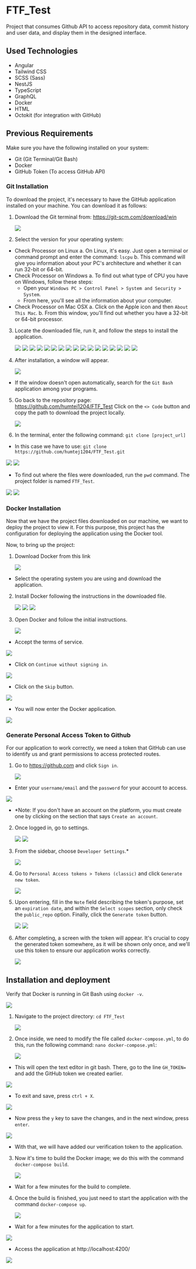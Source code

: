 # FTF_Test
Project that consumes Github API to access repository data, commit history and user data, and display them in the designed interface.
## Used Technologies
* Angular
* Tailwind CSS
* SCSS (Sass)
* NestJS
* TypeScript
* GraphQL
* Docker
* HTML
* Octokit (for integration with GitHub)
## Previous Requirements
Make sure you have the following installed on your system:
* Git (Git Terminal/Git Bash)
* Docker
* GitHub Token (To access GitHub API)
### Git Installation
To download the project, it's necessary to have the GitHub application installed on your machine. You can download it as follows:
1. Download the Git terminal from: https://git-scm.com/download/win
   
   ![](https://raw.githubusercontent.com/humtej1204/FTF_Test/main/assets/git_step_01.png)
   
2. Select the version for your operating system:
  * Check Processor on Linux
    a. On Linux, it's easy. Just open a terminal or command prompt and enter the command: `lscpu`
    b. This command will give you information about your PC's architecture and whether it can run 32-bit or 64-bit.
  * Check Processor on Windows
    a. To find out what type of CPU you have on Windows, follow these steps:
      - Open your `Windows PC > Control Panel > System and Security > System`.
      - From here, you'll see all the information about your computer.
  * Check Processor on Mac OSX
    a. Click on the Apple icon and then `About This Mac`.
    b. From this window, you'll find out whether you have a 32-bit or 64-bit processor.
3. Locate the downloaded file, run it, and follow the steps to install the application.

   ![](https://raw.githubusercontent.com/humtej1204/FTF_Test/main/assets/git_step_02.png)
   ![](https://raw.githubusercontent.com/humtej1204/FTF_Test/main/assets/git_step_03.png)
   ![](https://raw.githubusercontent.com/humtej1204/FTF_Test/main/assets/git_step_04.png)
   ![](https://raw.githubusercontent.com/humtej1204/FTF_Test/main/assets/git_step_05.png)
   ![](https://raw.githubusercontent.com/humtej1204/FTF_Test/main/assets/git_step_06.png)
   ![](https://raw.githubusercontent.com/humtej1204/FTF_Test/main/assets/git_step_07.png)
   ![](https://raw.githubusercontent.com/humtej1204/FTF_Test/main/assets/git_step_08.png)
   ![](https://raw.githubusercontent.com/humtej1204/FTF_Test/main/assets/git_step_09.png)
   ![](https://raw.githubusercontent.com/humtej1204/FTF_Test/main/assets/git_step_10.png)
   ![](https://raw.githubusercontent.com/humtej1204/FTF_Test/main/assets/git_step_11.png)
   ![](https://raw.githubusercontent.com/humtej1204/FTF_Test/main/assets/git_step_12.png)
   ![](https://raw.githubusercontent.com/humtej1204/FTF_Test/main/assets/git_step_13.png)
   ![](https://raw.githubusercontent.com/humtej1204/FTF_Test/main/assets/git_step_14.png)
   ![](https://raw.githubusercontent.com/humtej1204/FTF_Test/main/assets/git_step_15.png)
   ![](https://raw.githubusercontent.com/humtej1204/FTF_Test/main/assets/git_step_16.png)
   ![](https://raw.githubusercontent.com/humtej1204/FTF_Test/main/assets/git_step_17.png)
   ![](https://raw.githubusercontent.com/humtej1204/FTF_Test/main/assets/git_step_18.png)

4. After installation, a window will appear.

   ![](https://raw.githubusercontent.com/humtej1204/FTF_Test/main/assets/git_step_19.png)
   
  * If the window doesn't open automatically, search for the `Git Bash` application among your programs.
5. Go back to the repository page:
  https://github.com/humtej1204/FTF_Test
  Click on the `<> Code` button and copy the path to download the project locally.

   ![](https://raw.githubusercontent.com/humtej1204/FTF_Test/main/assets/git_step_20.png)
   
6. In the terminal, enter the following command: `git clone [project_url]`
  * In this case we have to use: `git clone https://github.com/humtej1204/FTF_Test.git`
    
   ![](https://raw.githubusercontent.com/humtej1204/FTF_Test/main/assets/git_step_21.png)
   ![](https://raw.githubusercontent.com/humtej1204/FTF_Test/main/assets/git_step_22.png)
   
  * To find out where the files were downloaded, run the `pwd` command. The project folder is named `FTF_Test`.
    
   ![](https://raw.githubusercontent.com/humtej1204/FTF_Test/main/assets/git_step_23.png)
   ![](https://raw.githubusercontent.com/humtej1204/FTF_Test/main/assets/git_step_24.png)

### Docker Installation
Now that we have the project files downloaded on our machine, we want to deploy the project to view it. For this purpose, this project has the configuration for deploying the application using the Docker tool.

Now, to bring up the project:

1. Download Docker from this link
   
   ![](https://github.com/humtej1204/FTF_Test/blob/main/assets/docker_step_01.png)
   
  * Select the operating system you are using and download the application.
2. Install Docker following the instructions in the downloaded file.

   ![](https://github.com/humtej1204/FTF_Test/blob/main/assets/docker_step_02.png)
   ![](https://github.com/humtej1204/FTF_Test/blob/main/assets/docker_step_03.png)
   ![](https://github.com/humtej1204/FTF_Test/blob/main/assets/docker_step_04.png)
   
3. Open Docker and follow the initial instructions.

   ![](https://github.com/humtej1204/FTF_Test/blob/main/assets/docker_step_05.png)
   
  * Accept the terms of service.
    
   ![](https://github.com/humtej1204/FTF_Test/blob/main/assets/docker_step_06.png)

  * Click on `Continue without signing in`.
    
   ![](https://github.com/humtej1204/FTF_Test/blob/main/assets/docker_step_07.png)
   
  * Click on the `Skip` button.
    
   ![](https://github.com/humtej1204/FTF_Test/blob/main/assets/docker_step_08.png)

  * You will now enter the Docker application.
    
   ![](https://github.com/humtej1204/FTF_Test/blob/main/assets/docker_step_09.png)

### Generate Personal Access Token to Github
For our application to work correctly, we need a token that GitHub can use to identify us and grant permissions to access protected routes.

1. Go to https://github.com and click `Sign in`.
   
   ![](https://github.com/humtej1204/FTF_Test/blob/main/assets/ghtk_step_01.png)
   
  * Enter your `username/email` and the `password` for your account to access.
   
   ![](https://github.com/humtej1204/FTF_Test/blob/main/assets/ghtk_step_02.png)
  
  * *Note: If you don't have an account on the platform, you must create one by clicking on the section that says `Create an account`.
2. Once logged in, go to settings.
   
   ![](https://github.com/humtej1204/FTF_Test/blob/main/assets/ghtk_step_03.png)
   ![](https://github.com/humtej1204/FTF_Test/blob/main/assets/ghtk_step_04.png)
  
3. From the sidebar, choose `Developer Settings`.*
   
   ![](https://github.com/humtej1204/FTF_Test/blob/main/assets/ghtk_step_05.png)
  
4. Go to `Personal Access tokens > Tokens (classic)` and click `Generate new token`.
   
   ![](https://github.com/humtej1204/FTF_Test/blob/main/assets/ghtk_step_06.png)
  
5. Upon entering, fill in the `Note` field describing the token's purpose, set an `expiration date`, and within the `Select scopes` section, only check the `public_repo` option. Finally, click the `Generate token` button.
   
   ![](https://github.com/humtej1204/FTF_Test/blob/main/assets/ghtk_step_07.png)
   ![](https://github.com/humtej1204/FTF_Test/blob/main/assets/ghtk_step_08.png)
  
6. After completing, a screen with the token will appear. It's crucial to copy the generated token somewhere, as it will be shown only once, and we'll use this token to ensure our application works correctly.
   
   ![](https://github.com/humtej1204/FTF_Test/blob/main/assets/ghtk_step_09.png)

## Installation and deployment
Verify that Docker is running in Git Bash using `docker -v`.

   ![](https://github.com/humtej1204/FTF_Test/blob/main/assets/deploy_step_01.png)

1. Navigate to the project directory: `cd FTF_Test`
   
   ![](https://github.com/humtej1204/FTF_Test/blob/main/assets/deploy_step_02.png)

2. Once inside, we need to modify the file called `docker-compose.yml`, to do this, run the following command: `nano docker-compose.yml`:
   
   ![](https://github.com/humtej1204/FTF_Test/blob/main/assets/deploy_step_03.png)

  * This will open the text editor in git bash. There, go to the line `GH_TOKEN=` and add the GitHub token we created earlier.
    
   ![](https://github.com/humtej1204/FTF_Test/blob/main/assets/deploy_step_04.png)

  * To exit and save, press `ctrl + X`.
    
   ![](https://github.com/humtej1204/FTF_Test/blob/main/assets/deploy_step_05.png)

  * Now press the `y` key to save the changes, and in the next window, press `enter`.
    
   ![](https://github.com/humtej1204/FTF_Test/blob/main/assets/deploy_step_06.png)

  * With that, we will have added our verification token to the application.
3. Now it's time to build the Docker image; we do this with the command `docker-compose build`.
    
   ![](https://github.com/humtej1204/FTF_Test/blob/main/assets/deploy_step_07.png)

  * Wait for a few minutes for the build to complete.
4. Once the build is finished, you just need to start the application with the command `docker-compose up`.
    
   ![](https://github.com/humtej1204/FTF_Test/blob/main/assets/deploy_step_08.png)

  * Wait for a few minutes for the application to start.
    
   ![](https://github.com/humtej1204/FTF_Test/blob/main/assets/deploy_step_09.png)

  * Access the application at
    http://localhost:4200/
    
   ![](https://github.com/humtej1204/FTF_Test/blob/main/assets/deploy_step_10.png)

